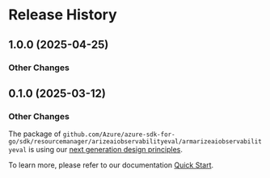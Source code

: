# Release History

## 1.0.0 (2025-04-25)
### Other Changes


## 0.1.0 (2025-03-12)
### Other Changes

The package of `github.com/Azure/azure-sdk-for-go/sdk/resourcemanager/arizeaiobservabilityeval/armarizeaiobservabilityeval` is using our [next generation design principles](https://azure.github.io/azure-sdk/general_introduction.html).

To learn more, please refer to our documentation [Quick Start](https://aka.ms/azsdk/go/mgmt).